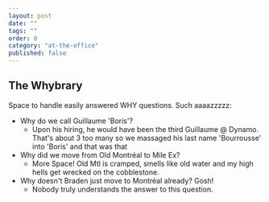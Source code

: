 ```yaml
---
layout: post
date: ""
tags: ""
order: 0
category: "at-the-office"
published: false
---
```


## The Whybrary

Space to handle easily answered WHY questions. Such aaaazzzzz:
- Why do we call Guillaume 'Boris'?
  - Upon his hiring, he would have been the third Guillaume @ Dynamo. That's about 3 too many so we massaged his last name 'Bourrousse' into 'Boris' and that was that
- Why did we move from Old Montréal to Mile Ex?
  - More Space! Old Mtl is cramped, smells like old water and my high hells get wrecked on the cobblestone. 
- Why doesn't Braden just move to Montréal already? Gosh!
  - Nobody truly understands the answer to this question.

